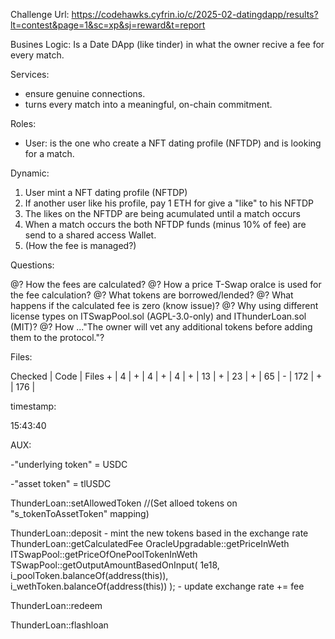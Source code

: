 Challenge Url: https://codehawks.cyfrin.io/c/2025-02-datingdapp/results?lt=contest&page=1&sc=xp&sj=reward&t=report

Busines Logic:
Is a Date DApp (like tinder) in what the owner recive a fee for every match.

Services:
- ensure genuine connections.
- turns every match into a meaningful, on-chain commitment.

Roles:
- User: is the one who create a NFT dating profile (NFTDP) and is looking for a match.

Dynamic:
1. User mint a NFT dating profile (NFTDP)
2. If another user like his profile, pay 1 ETH for give a "like" to his NFTDP 
3. The likes on the NFTDP are being acumulated until a match occurs
4. When a match occurs the both NFTDP funds (minus 10% of fee) are send to a shared access Wallet.
5. (How the fee is managed?)


Questions:

@? How the fees are calculated?
@? How a price T-Swap oralce is used for the fee calculation?
@? What tokens are borrowed/lended?
@? What happens if the calculated fee is zero (know issue)?
@? Why using different license types on ITSwapPool.sol (AGPL-3.0-only) and IThunderLoan.sol (MIT)?
@? How ..."The owner will vet any additional tokens before adding them to the protocol."?

[](./src/interfaces/IPoolFactory.sol)

Files:

 Checked | Code | Files
    +    | 4    | [](./src/interfaces/IPoolFactory.sol)
    +    | 4    | [](./src/interfaces/IThunderLoan.sol)
    +    | 4    | [](./src/interfaces/ITSwapPool.sol)
    +    | 13   | [](./src/interfaces/IFlashLoanReceiver.sol)
    +    | 23   | [](./src/protocol/OracleUpgradeable.sol)
    +    | 65   | [](./src/protocol/AssetToken.sol)
    -    | 172  | [](./src/upgradedProtocol/ThunderLoanUpgraded.sol)
    +    | 176  | [](./src/protocol/ThunderLoan.sol)


timestamp:

15:43:40

AUX:

-"underlying token" = USDC

-"asset token" = tlUSDC

ThunderLoan::setAllowedToken //(Set alloed tokens on "s_tokenToAssetToken" mapping)


ThunderLoan::deposit
    - mint the new tokens based in the exchange rate
    ThunderLoan::getCalculatedFee
        OracleUpgradable::getPriceInWeth
            ITSwapPool::getPriceOfOnePoolTokenInWeth
                TSwapPool::getOutputAmountBasedOnInput(
                    1e18,
                    i_poolToken.balanceOf(address(this)),
                    i_wethToken.balanceOf(address(this))
                );
    - update exchange rate += fee


ThunderLoan::redeem


ThunderLoan::flashloan


